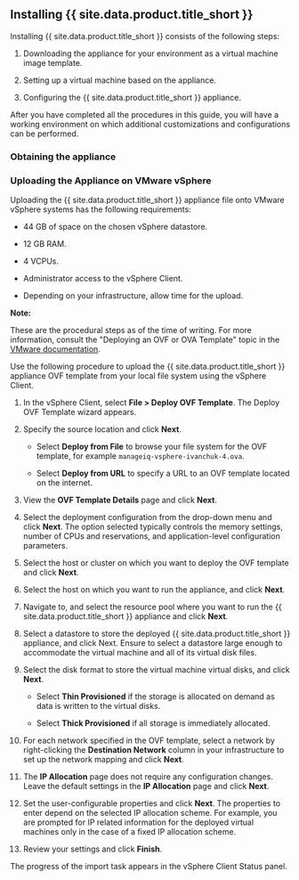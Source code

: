 ## Installing {{ site.data.product.title_short }}

Installing {{ site.data.product.title_short }} consists of the following steps:

1.  Downloading the appliance for your environment as a virtual machine
    image template.

2.  Setting up a virtual machine based on the appliance.

3.  Configuring the {{ site.data.product.title_short }} appliance.

After you have completed all the procedures in this guide, you will have
a working environment on which additional customizations and
configurations can be performed.

### Obtaining the appliance

### Uploading the Appliance on VMware vSphere

Uploading the {{ site.data.product.title_short }} appliance file onto VMware vSphere systems
has the following requirements:

  - 44 GB of space on the chosen vSphere datastore.

  - 12 GB RAM.

  - 4 VCPUs.

  - Administrator access to the vSphere Client.

  - Depending on your infrastructure, allow time for the upload.

**Note:**

These are the procedural steps as of the time of writing. For more
information, consult the "Deploying an OVF or OVA Template" topic in the [VMware documentation](https://docs.vmware.com/en/VMware-vSphere/7.0/com.vmware.vsphere.vm_admin.doc/GUID-17BEDA21-43F6-41F4-8FB2-E01D275FE9B4.html).

Use the following procedure to upload the {{ site.data.product.title_short }} appliance OVF template from your local file system using the vSphere Client.

1.  In the vSphere Client, select **File > Deploy OVF Template**. The
    Deploy OVF Template wizard appears.

2.  Specify the source location and click **Next**.

      - Select **Deploy from File** to browse your file system for the
        OVF template, for example `manageiq-vsphere-ivanchuk-4.ova`.

      - Select **Deploy from URL** to specify a URL to an OVF template
        located on the internet.

3.  View the **OVF Template Details** page and click **Next**.

4.  Select the deployment configuration from the drop-down menu and
    click **Next**. The option selected typically controls the memory
    settings, number of CPUs and reservations, and application-level
    configuration parameters.

5.  Select the host or cluster on which you want to deploy the OVF
    template and click **Next**.

6.  Select the host on which you want to run the appliance, and click **Next**.

7.  Navigate to, and select the resource pool where you want to run the
    {{ site.data.product.title_short }} appliance and click **Next**.

8.  Select a datastore to store the deployed {{ site.data.product.title_short }} appliance,
    and click Next. Ensure to select a datastore large enough to
    accommodate the virtual machine and all of its virtual disk files.

9.  Select the disk format to store the virtual machine virtual disks,
    and click **Next**.

      - Select **Thin Provisioned** if the storage is allocated on
        demand as data is written to the virtual disks.

      - Select **Thick Provisioned** if all storage is immediately
        allocated.

10. For each network specified in the OVF template, select a network by
    right-clicking the **Destination Network** column in your
    infrastructure to set up the network mapping and click **Next**.

11. The **IP Allocation** page does not require any configuration
    changes. Leave the default settings in the **IP Allocation** page
    and click **Next**.

12. Set the user-configurable properties and click **Next**. The
    properties to enter depend on the selected IP allocation scheme. For
    example, you are prompted for IP related information for the
    deployed virtual machines only in the case of a fixed IP allocation
    scheme.

13. Review your settings and click **Finish**.

The progress of the import task appears in the vSphere Client Status
panel.
